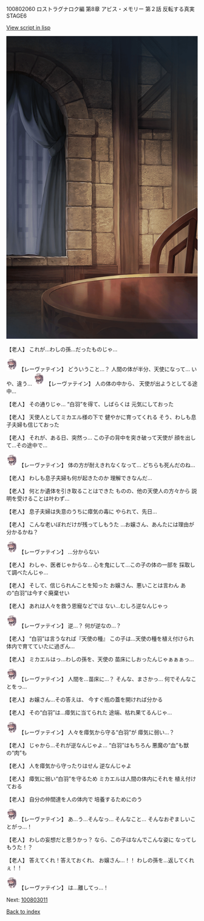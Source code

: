 100802060 ロストラグナロク編 第8章 アビス・メモリー 第２話 反転する真実 STAGE6

[View script in lisp](../scripts/100802060.txt)

![201_room.png](../images/backgrounds/201_room.png)

【老人】
これが…わしの孫…だったものじゃ…

<img src="../images/units/100221.png" alt="100221.png" height="34"/>
【レーヴァテイン】
どういうこと…？
人間の体が半分、天使になって…
いや、違う…

<img src="../images/units/100221.png" alt="100221.png" height="34"/>
【レーヴァテイン】
人の体の中から、
天使が出ようとしてる途中…

【老人】
その通りじゃ…
“白羽”を得て、しばらくは
元気にしておった

【老人】
天使人としてミカエル様の下で
健やかに育ってくれる
そう、わしも息子夫婦も信じておった

【老人】
それが、ある日、突然っ…
この子の背中を突き破って天使が
顔を出して…その途中で…

<img src="../images/units/100221.png" alt="100221.png" height="34"/>
【レーヴァテイン】
体の方が耐えきれなくなって…
どちらも死んだのね…

【老人】
わしも息子夫婦も何が起きたのか
理解できなんだ…

【老人】
何とか遺体を引き取ることはできた
ものの、他の天使人の方々から
説明を受けることは叶わず…

【老人】
息子夫婦は失意のうちに瘴気の毒に
やられて、先日…

【老人】
こんな老いぼれだけが残ってしもうた
…お嬢さん、あんたには理由が
分かるかね？

<img src="../images/units/100221.png" alt="100221.png" height="34"/>
【レーヴァテイン】
…分からない

【老人】
わしゃ、医者じゃからな…
心を鬼にして…この子の体の一部を
採取して調べたんじゃ…

【老人】
そして、信じられんことを知った
お嬢さん、悪いことは言わん
あの“白羽”は今すぐ廃棄せい

【老人】
あれは人々を救う恩寵などでは
ない…むしろ逆なんじゃっ

<img src="../images/units/100221.png" alt="100221.png" height="34"/>
【レーヴァテイン】
逆…？
何が逆なの…？

【老人】
“白羽”は言うなれば『天使の種』
この子は…天使の種を植え付けられ
体内で育てていたに過ぎん…

【老人】
ミカエルはっ…わしの孫を、天使の
苗床にしおったんじゃぁぁぁっ…

<img src="../images/units/100221.png" alt="100221.png" height="34"/>
【レーヴァテイン】
人間を…苗床に…？
そんな、まさかっ…
何でそんなことをっ…

【老人】
お嬢さん…その答えは、
今すぐ瓶の蓋を開ければ分かる

【老人】
その“白羽”は…瘴気に当てられた
途端、枯れ果てるんじゃ…

<img src="../images/units/100221.png" alt="100221.png" height="34"/>
【レーヴァテイン】
人々を瘴気から守る“白羽”が
瘴気に弱い…？

【老人】
じゃから…それが逆なんじゃよ…
“白羽”はもちろん
悪魔の“血”も獣の“肉”も

【老人】
人を瘴気から守ったりはせん
逆なんじゃよ

【老人】
瘴気に弱い“白羽”を守るため
ミカエルは人間の体内にそれを
植え付けておる

【老人】
自分の仲間達を人の体内で
培養するためにのう

<img src="../images/units/100221.png" alt="100221.png" height="34"/>
【レーヴァテイン】
あ…う…そんなっ…
そんなこと…
そんなおぞましいことがっ…！

【老人】
わしの妄想だと思うかっ？
なら、この子はなんでこんな姿に
なってしもうた！？

【老人】
答えてくれ！答えておくれ、
お嬢さん…！！
わしの孫を…返してくれぇ！！

<img src="../images/units/100221.png" alt="100221.png" height="34"/>
【レーヴァテイン】
は…離してっ…！

Next: [100803011](100803011.md)

[Back to index](index.md)
